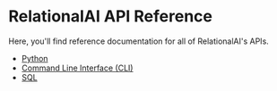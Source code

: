 # RelationalAI API Reference

Here, you'll find reference documentation for all of RelationalAI's APIs.

- [Python](./python/)
- [Command Line Interface (CLI)](./cli/)
- [SQL](./sql/)
